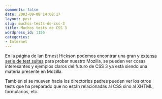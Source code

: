 ```yaml
---
comments: false
date: 2003-09-08 14:08:17
layout: post
slug: muchos-tests-de-css-3
title: Muchos tests de CSS 3
wordpress_id: 1156
categories:
- Internet
---
```


En la página de Ian Ernest Hickson podemos encontrar una gran y [extensa serie de test suites](http://www.hixie.ch/tests/adhoc/css/) para probar nuestro Mozilla, se pueden ver cosas interesantes y ejemplos claros del futuro de CSS 3 ya está siendo una materia presente en Mozilla.





También si se mueven hacia los directorios padres pueden ver los otros tests que ha preparado que no están relacionadas al CSS sino al XHTML, formularios, etc.




 

